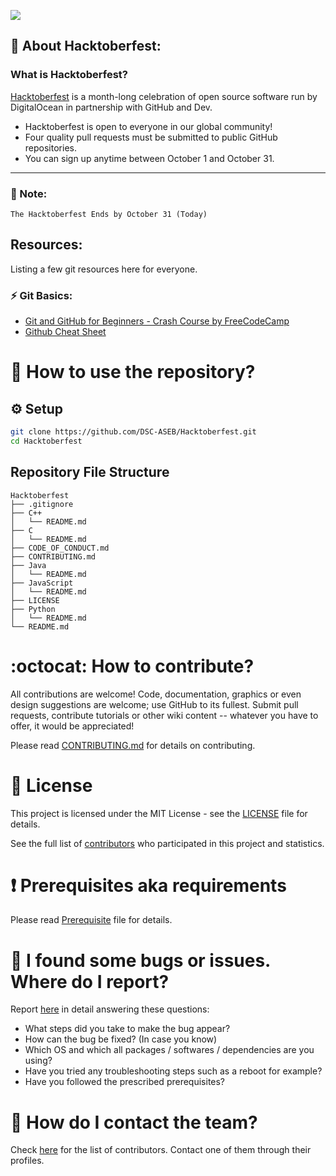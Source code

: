[<img src="https://user-images.githubusercontent.com/46235445/137481021-dd388436-7e06-41ea-be4b-4ce3c4e2f286.png" align="center">](https://hacktoberfest.digitalocean.com/)

## 📝 About Hacktoberfest:

### What is Hacktoberfest?

[Hacktoberfest](https://hacktoberfest.digitalocean.com) is a month-long celebration of open source software run by DigitalOcean in partnership with GitHub and Dev.

- Hacktoberfest is open to everyone in our global community!
- Four quality pull requests must be submitted to public GitHub repositories.
- You can sign up anytime between October 1 and October 31.
---
### 📝 Note:
``The Hacktoberfest Ends by October 31 (Today)``


## Resources:
Listing a few git resources here for everyone.

### ⚡️ Git Basics:
  * [Git and GitHub for Beginners - Crash Course by FreeCodeCamp](https://youtu.be/RGOj5yH7evk)
  * [Github Cheat Sheet](https://education.github.com/git-cheat-sheet-education.pdf)

# :book: How to use the repository?
## :gear: Setup

```bash
git clone https://github.com/DSC-ASEB/Hacktoberfest.git
cd Hacktoberfest
```

## Repository File Structure
```
Hacktoberfest 
├── .gitignore
├── C++
│   └── README.md
├── C
│   └── README.md
├── CODE_OF_CONDUCT.md
├── CONTRIBUTING.md
├── Java
│   └── README.md
├── JavaScript
│   └── README.md
├── LICENSE
├── Python
│   └── README.md
└── README.md
```

# :octocat: How to contribute?

All contributions are welcome! Code, documentation, graphics or even design suggestions are welcome; use GitHub to its fullest. Submit pull requests, contribute tutorials or other wiki content -- whatever you have to offer, it would be appreciated!

Please read [CONTRIBUTING.md](CONTRIBUTING.md) for details on contributing.



# :scroll: License

This project is licensed under the MIT License - see the [LICENSE](LICENSE) file for details.


See the full list of [contributors](CONTRIBUTING.md) who participated in this project and statistics.

# :heavy_exclamation_mark: Prerequisites aka requirements

Please read [Prerequisite](Prerequisite.md) file for details.


# :scroll: I found some bugs or issues. Where do I report?

Report [here](https://github.com/DSC-ASEB/Hacktoberfest/issues/new) in detail answering these questions:

* What steps did you take to make the bug appear?
* How can the bug be fixed? (In case you know)
* Which OS and which all packages / softwares / dependencies are you using?
* Have you tried any troubleshooting steps such as a reboot for example?
* Have you followed the prescribed prerequisites?

# :scroll: How do I contact the team?

Check [here](https://github.com/DSC-ASEB/Hacktoberfest/graphs/contributors) for the list of contributors. Contact one of them through their profiles.
